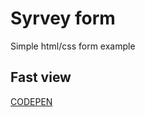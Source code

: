 # Syrvey form

Simple html/css form example

## Fast view

[CODEPEN](https://codepen.io/andrzej-franek/full/QWdNavY)
